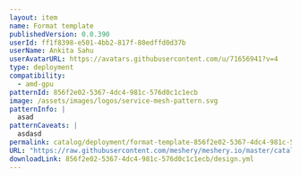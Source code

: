 ```yaml
---
layout: item
name: Format template
publishedVersion: 0.0.390
userId: ff1f8398-e501-4bb2-817f-80edffd0d37b
userName: Ankita Sahu
userAvatarURL: https://avatars.githubusercontent.com/u/71656941?v=4
type: deployment
compatibility:
  - amd-gpu
patternId: 856f2e02-5367-4dc4-981c-576d0c1c1ecb
image: /assets/images/logos/service-mesh-pattern.svg
patternInfo: |
  asad
patternCaveats: |
  asdasd
permalink: catalog/deployment/format-template-856f2e02-5367-4dc4-981c-576d0c1c1ecb.html
URL: "https://raw.githubusercontent.com/meshery/meshery.io/master/catalog/856f2e02-5367-4dc4-981c-576d0c1c1ecb/0.0.390/design.yml"
downloadLink: 856f2e02-5367-4dc4-981c-576d0c1c1ecb/design.yml
---
```

